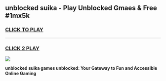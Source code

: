 
## unblocked suika - Play Unblocked Gmaes & Free #1mx5k
<h3>
<a href="https://news.freeplayer.one?title=unblocked_suika&ref=26F">CLICK TO PLAY</a></h3>
<hr>

<h3>
<a href="https://news.freeplayer.one?title=unblocked_suika&ref=26F">CLICK 2 PLAY</a>
  
</h3>

<a href="https://news.freeplayer.one?title=unblocked_suika&ref=26F/"><img src="https://clearcache.store/games.png"></a>


**unblocked suika games unblocked: Your Gateway to Fun and Accessible Online Gaming**
